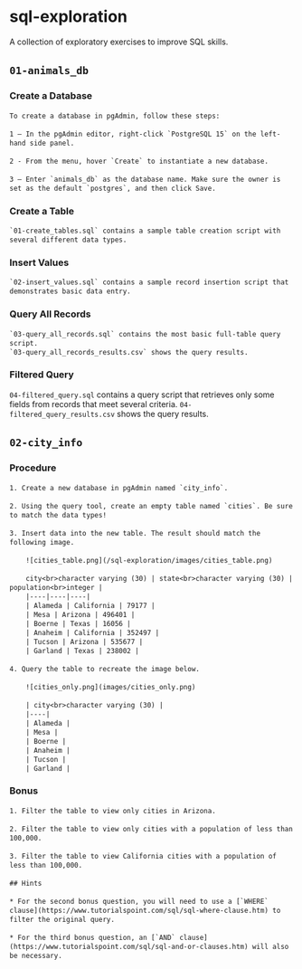 # sql-exploration
A collection of exploratory exercises to improve SQL skills.

## `01-animals_db`

### Create a Database

    To create a database in pgAdmin, follow these steps:

    1 – In the pgAdmin editor, right-click `PostgreSQL 15` on the left-hand side panel.
    
    2 - From the menu, hover `Create` to instantiate a new database.
    
    3 – Enter `animals_db` as the database name. Make sure the owner is set as the default `postgres`, and then click Save.


### Create a Table

    `01-create_tables.sql` contains a sample table creation script with several different data types.


### Insert Values

    `02-insert_values.sql` contains a sample record insertion script that demonstrates basic data entry.


### Query All Records

    `03-query_all_records.sql` contains the most basic full-table query script.
    `03-query_all_records_results.csv` shows the query results.


### Filtered Query
`04-filtered_query.sql` contains a query script that retrieves only some fields from records that meet several criteria.
`04-filtered_query_results.csv` shows the query results.


## `02-city_info`

### Procedure

    1. Create a new database in pgAdmin named `city_info`.

    2. Using the query tool, create an empty table named `cities`. Be sure to match the data types!

    3. Insert data into the new table. The result should match the following image.
    
        ![cities_table.png](/sql-exploration/images/cities_table.png)
        
        city<br>character varying (30) | state<br>character varying (30) | population<br>integer |
        |----|----|----|
        | Alameda | California | 79177 |
        | Mesa | Arizona | 496401 |
        | Boerne | Texas | 16056 |
        | Anaheim | California | 352497 |
        | Tucson | Arizona | 535677 |
        | Garland | Texas | 238002 |

    4. Query the table to recreate the image below.

        ![cities_only.png](images/cities_only.png)

        | city<br>character varying (30) |
        |----|
        | Alameda |
        | Mesa |
        | Boerne |
        | Anaheim |
        | Tucson |
        | Garland |
        
### Bonus

    1. Filter the table to view only cities in Arizona.

    2. Filter the table to view only cities with a population of less than 100,000.

    3. Filter the table to view California cities with a population of less than 100,000.

    ## Hints

    * For the second bonus question, you will need to use a [`WHERE` clause](https://www.tutorialspoint.com/sql/sql-where-clause.htm) to filter the original query.

    * For the third bonus question, an [`AND` clause](https://www.tutorialspoint.com/sql/sql-and-or-clauses.htm) will also be necessary.
